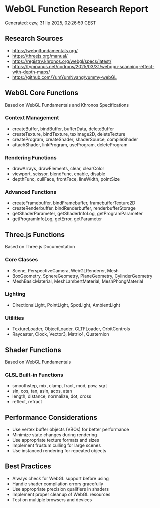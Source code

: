 # WebGL Function Research Report
Generated: czw, 31 lip 2025, 02:26:59 CEST

## Research Sources
- https://webglfundamentals.org/
- https://threejs.org/manual/
- https://registry.khronos.org/webgl/specs/latest/
- https://tympanus.net/codrops/2025/03/31/webgpu-scanning-effect-with-depth-maps/
- https://github.com/YumYumNyang/yummy-webGL

## WebGL Core Functions
Based on WebGL Fundamentals and Khronos Specifications

### Context Management
- createBuffer, bindBuffer, bufferData, deleteBuffer
- createTexture, bindTexture, texImage2D, deleteTexture
- createProgram, createShader, shaderSource, compileShader
- attachShader, linkProgram, useProgram, deleteProgram

### Rendering Functions
- drawArrays, drawElements, clear, clearColor
- viewport, scissor, blendFunc, enable, disable
- depthFunc, cullFace, frontFace, lineWidth, pointSize

### Advanced Functions
- createFramebuffer, bindFramebuffer, framebufferTexture2D
- createRenderbuffer, bindRenderbuffer, renderbufferStorage
- getShaderParameter, getShaderInfoLog, getProgramParameter
- getProgramInfoLog, getError, getParameter

## Three.js Functions
Based on Three.js Documentation

### Core Classes
- Scene, PerspectiveCamera, WebGLRenderer, Mesh
- BoxGeometry, SphereGeometry, PlaneGeometry, CylinderGeometry
- MeshBasicMaterial, MeshLambertMaterial, MeshPhongMaterial

### Lighting
- DirectionalLight, PointLight, SpotLight, AmbientLight

### Utilities
- TextureLoader, ObjectLoader, GLTFLoader, OrbitControls
- Raycaster, Clock, Vector3, Matrix4, Quaternion

## Shader Functions
Based on WebGL Fundamentals

### GLSL Built-in Functions
- smoothstep, mix, clamp, fract, mod, pow, sqrt
- sin, cos, tan, asin, acos, atan
- length, distance, normalize, dot, cross
- reflect, refract

## Performance Considerations
- Use vertex buffer objects (VBOs) for better performance
- Minimize state changes during rendering
- Use appropriate texture formats and sizes
- Implement frustum culling for large scenes
- Use instanced rendering for repeated objects

## Best Practices
- Always check for WebGL support before using
- Handle shader compilation errors gracefully
- Use appropriate precision qualifiers in shaders
- Implement proper cleanup of WebGL resources
- Test on multiple browsers and devices
